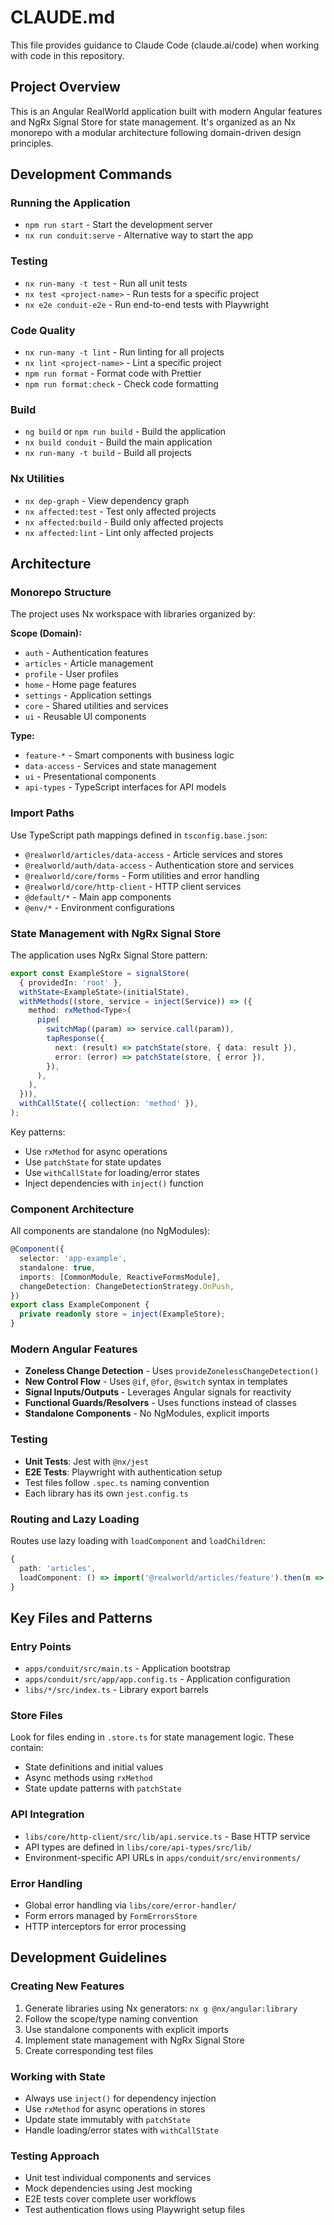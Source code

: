 # CLAUDE.md

This file provides guidance to Claude Code (claude.ai/code) when working with code in this repository.

## Project Overview

This is an Angular RealWorld application built with modern Angular features and NgRx Signal Store for state management. It's organized as an Nx monorepo with a modular architecture following domain-driven design principles.

## Development Commands

### Running the Application

- `npm run start` - Start the development server
- `nx run conduit:serve` - Alternative way to start the app

### Testing

- `nx run-many -t test` - Run all unit tests
- `nx test <project-name>` - Run tests for a specific project
- `nx e2e conduit-e2e` - Run end-to-end tests with Playwright

### Code Quality

- `nx run-many -t lint` - Run linting for all projects
- `nx lint <project-name>` - Lint a specific project
- `npm run format` - Format code with Prettier
- `npm run format:check` - Check code formatting

### Build

- `ng build` or `npm run build` - Build the application
- `nx build conduit` - Build the main application
- `nx run-many -t build` - Build all projects

### Nx Utilities

- `nx dep-graph` - View dependency graph
- `nx affected:test` - Test only affected projects
- `nx affected:build` - Build only affected projects
- `nx affected:lint` - Lint only affected projects

## Architecture

### Monorepo Structure

The project uses Nx workspace with libraries organized by:

**Scope (Domain):**

- `auth` - Authentication features
- `articles` - Article management
- `profile` - User profiles
- `home` - Home page features
- `settings` - Application settings
- `core` - Shared utilities and services
- `ui` - Reusable UI components

**Type:**

- `feature-*` - Smart components with business logic
- `data-access` - Services and state management
- `ui` - Presentational components
- `api-types` - TypeScript interfaces for API models

### Import Paths

Use TypeScript path mappings defined in `tsconfig.base.json`:

- `@realworld/articles/data-access` - Article services and stores
- `@realworld/auth/data-access` - Authentication store and services
- `@realworld/core/forms` - Form utilities and error handling
- `@realworld/core/http-client` - HTTP client services
- `@default/*` - Main app components
- `@env/*` - Environment configurations

### State Management with NgRx Signal Store

The application uses NgRx Signal Store pattern:

```typescript
export const ExampleStore = signalStore(
  { providedIn: 'root' },
  withState<ExampleState>(initialState),
  withMethods((store, service = inject(Service)) => ({
    method: rxMethod<Type>(
      pipe(
        switchMap((param) => service.call(param)),
        tapResponse({
          next: (result) => patchState(store, { data: result }),
          error: (error) => patchState(store, { error }),
        }),
      ),
    ),
  })),
  withCallState({ collection: 'method' }),
);
```

Key patterns:

- Use `rxMethod` for async operations
- Use `patchState` for state updates
- Use `withCallState` for loading/error states
- Inject dependencies with `inject()` function

### Component Architecture

All components are standalone (no NgModules):

```typescript
@Component({
  selector: 'app-example',
  standalone: true,
  imports: [CommonModule, ReactiveFormsModule],
  changeDetection: ChangeDetectionStrategy.OnPush,
})
export class ExampleComponent {
  private readonly store = inject(ExampleStore);
}
```

### Modern Angular Features

- **Zoneless Change Detection** - Uses `provideZonelessChangeDetection()`
- **New Control Flow** - Uses `@if`, `@for`, `@switch` syntax in templates
- **Signal Inputs/Outputs** - Leverages Angular signals for reactivity
- **Functional Guards/Resolvers** - Uses functions instead of classes
- **Standalone Components** - No NgModules, explicit imports

### Testing

- **Unit Tests**: Jest with `@nx/jest`
- **E2E Tests**: Playwright with authentication setup
- Test files follow `.spec.ts` naming convention
- Each library has its own `jest.config.ts`

### Routing and Lazy Loading

Routes use lazy loading with `loadComponent` and `loadChildren`:

```typescript
{
  path: 'articles',
  loadComponent: () => import('@realworld/articles/feature').then(m => m.ArticlesComponent)
}
```

## Key Files and Patterns

### Entry Points

- `apps/conduit/src/main.ts` - Application bootstrap
- `apps/conduit/src/app/app.config.ts` - Application configuration
- `libs/*/src/index.ts` - Library export barrels

### Store Files

Look for files ending in `.store.ts` for state management logic. These contain:

- State definitions and initial values
- Async methods using `rxMethod`
- State update patterns with `patchState`

### API Integration

- `libs/core/http-client/src/lib/api.service.ts` - Base HTTP service
- API types are defined in `libs/core/api-types/src/lib/`
- Environment-specific API URLs in `apps/conduit/src/environments/`

### Error Handling

- Global error handling via `libs/core/error-handler/`
- Form errors managed by `FormErrorsStore`
- HTTP interceptors for error processing

## Development Guidelines

### Creating New Features

1. Generate libraries using Nx generators: `nx g @nx/angular:library`
2. Follow the scope/type naming convention
3. Use standalone components with explicit imports
4. Implement state management with NgRx Signal Store
5. Create corresponding test files

### Working with State

- Always use `inject()` for dependency injection
- Use `rxMethod` for async operations in stores
- Update state immutably with `patchState`
- Handle loading/error states with `withCallState`

### Testing Approach

- Unit test individual components and services
- Mock dependencies using Jest mocking
- E2E tests cover complete user workflows
- Test authentication flows using Playwright setup files
